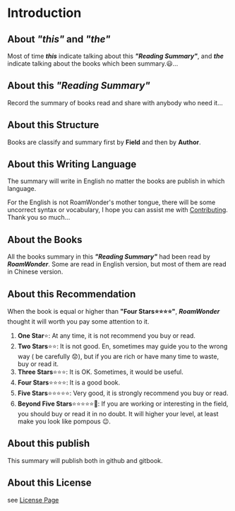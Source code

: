 # Introduction

## About _**"this"**_ and _**"the"**_

Most of time _**this**_ indicate talking about this _**"Reading Summary"**_, and _**the**_ indicate talking about the books which been summary.😃...

## About this _"Reading Summary"_

Record the summary of books read and share with anybody who need it...

## About this Structure

Books are classify and summary first by **Field** and then by **Author**.

## About this Writing Language

The summary will write in English no matter the books are publish in which language.

For the English is not RoamWonder's mother tongue, there will be some uncorrect syntax or vocabulary, I hope you can assist me with [Contributing](CONTRIBUTING.md). Thank you so much...

## About the Books

All the books summary in this _**"Reading Summary"**_ had been read by _**RoamWonder**_. Some are read in English version, but most of them are read in Chinese version.

## About this Recommendation

When the book is equal or higher than **"Four Stars⭐⭐⭐⭐"**, _**RoamWonder**_ thought it will worth you pay some attention to it.

1. **One Star**⭐: At any time, it is not recommend you buy or read.
2. **Two Stars**⭐⭐: It is not good. En, sometimes may guide you to the wrong way \( be carefully 😟\), but if you are rich or have many time to waste, buy or read it.
3. **Three Stars**⭐⭐⭐: It is OK. Sometimes, it would be useful.
4. **Four Stars**⭐⭐⭐⭐: It is a good book.
5. **Five Stars**⭐⭐⭐⭐⭐: Very good, it is strongly recommend you buy or read.
6. **Beyond Five Stars**⭐⭐⭐⭐⭐🌟: If you are working or interesting in the field, you should buy or read it in no doubt. It will higher your level, at least make you look like pompous 😉.

## About this publish

This summary will publish both in github and gitbook.

## About this License

see [License Page](LICENSE.md)

